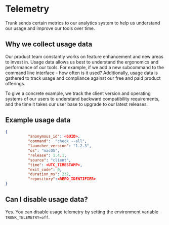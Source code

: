 # Telemetry

Trunk sends certain metrics to our analytics system to help us understand our usage and improve our tools over time.&#x20;

## Why we collect usage data

Our product team constantly works on feature enhancement and new areas to invest in. Usage data allows us best to understand the ergonomics and performance of our tools. For example, if we add a new subcommand to the command line interface - how often is it used? Additionally, usage data is gathered to track usage and compliance against our free and paid product offerings.

To give a concrete example, we track the client version and operating systems of our users to understand backward compatibility requirements, and the time it takes our user base to upgrade to our latest releases.

## Example usage data

```json
{
          "anonymous_id": <GUID>,
          "command":  "check --all",
          "launcher_version": "1.2.3",
          "os": "macOS",
          "release": 1.4.1,
          "source": "client",
          "time": <UTC_TIMESTAMP>,
          "exit_code": 0,
          "duration_ms": 232,
          "repository":<REPO_IDENTIFIER>
}
```

## Can I disable usage data?

Yes. You can disable usage telemetry by setting the environment variable `TRUNK_TELEMETRY=off`.
